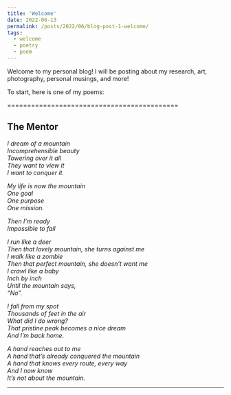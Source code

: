 ```yaml
---
title: 'Welcome'
date: 2022-06-13
permalink: /posts/2022/06/blog-post-1-welcome/
tags:
  - welcome
  - poetry
  - poem
---
```


Welcome to my personal blog! I will be posting about my research, art, photography, personal musings, and more!

To start, here is one of my poems:

===========================================

## The Mentor

<i>I dream of a mountain<br>
Incomprehensible beauty<br>
Towering over it all<br>
They want to view it<br>
I want to conquer it.<br>

<i>My life is now the mountain<br>
One goal<br>
One purpose<br>
One mission.<br>

<i>Then I’m ready<br>
Impossible to fail<br>

<i>I run like a deer<br>
Then that lovely mountain, she turns against me<br>
I walk like a zombie<br>
Then that perfect mountain, she doesn’t want me<br>
I crawl like a baby<br>
Inch by inch<br>
Until the mountain says,<br> 
“No”.

<i>I fall from my spot<br>
Thousands of feet in the air<br>
What did I do wrong?<br>
That pristine peak becomes a nice dream<br>
And I’m back home.<br>

<i>A hand reaches out to me<br>
A hand that’s already conquered the mountain<br>
A hand that knows every route, every way<br>
And I now know<br>
It’s not about the mountain.<br>


------